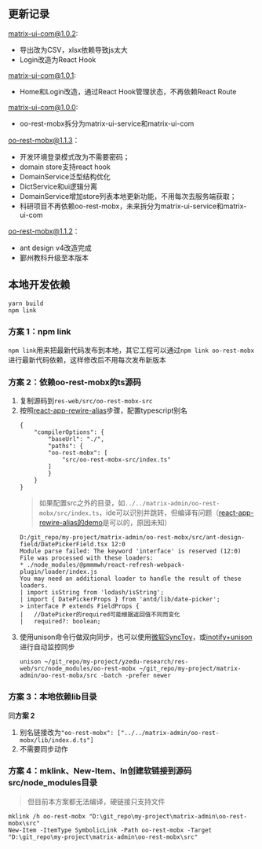 ## 更新记录

matrix-ui-com@1.0.2:
- 导出改为CSV，xlsx依赖导致js太大
- Login改造为React Hook

matrix-ui-com@1.0.1:
- Home和Login改造，通过React Hook管理状态，不再依赖React Route

matrix-ui-com@1.0.0:
- oo-rest-mobx拆分为matrix-ui-service和matrix-ui-com

oo-rest-mobx@1.1.3：
- 开发环境登录模式改为不需要密码；
- domain store支持react hook
- DomainService泛型结构优化
- DictService和ui逻辑分离
- DomainService增加store列表本地更新功能，不用每次去服务端获取；
- 科研项目不再依赖oo-rest-mobx，未来拆分为matrix-ui-service和matrix-ui-com

oo-rest-mobx@1.1.2：
- ant design v4改造完成
- 鄞州教科升级至本版本

## 本地开发依赖

```shell script
yarn build
npm link
```

### 方案 1：npm link
`npm link`用来把最新代码发布到本地，其它工程可以通过`npm link oo-rest-mobx`进行最新代码依赖，这样修改后不用每次发布新版本


### 方案 2：依赖oo-rest-mobx的ts源码
1. 复制源码到`res-web/src/oo-rest-mobx-src`
2. 按照[react-app-rewire-alias](https://github.com/oklas/react-app-rewire-alias)步骤，配置typescript别名
	```
	{
		"compilerOptions": {
			"baseUrl": "./",
			"paths": {
			"oo-rest-mobx": [
				"src/oo-rest-mobx-src/index.ts"
			]
			}
		}
	}
	```
	> 如果配置src之外的目录，如`../../matrix-admin/oo-rest-mobx/src/index.ts`，ide可以识别并跳转，但编译有问题（[react-app-rewire-alias的demo](https://github.com/oklas/react-app-rewire-alias/blob/master/example/main/tsconfig.paths.json)是可以的，原因未知）
	```
	D:/git_repo/my-project/matrix-admin/oo-rest-mobx/src/ant-design-field/DatePickerField.tsx 12:0
	Module parse failed: The keyword 'interface' is reserved (12:0)
	File was processed with these loaders:
	* ./node_modules/@pmmmwh/react-refresh-webpack-plugin/loader/index.js
	You may need an additional loader to handle the result of these loaders.
	| import isString from 'lodash/isString';
	| import { DatePickerProps } from 'antd/lib/date-picker';
	> interface P extends FieldProps {
	|   //DatePicker的required可能根据返回值不同而变化
	|   required?: boolean;
	```
1. 使用unison命令行做双向同步，也可以使用[微软SyncToy](https://www.microsoft.com/en-us/download/details.aspx?id=15155)，或[inotify+unison](https://blog.csdn.net/qq_41961459/article/details/104658868)进行自动监控同步
	```
	unison ~/git_repo/my-project/yzedu-research/res-web/src/node_modules/oo-rest-mobx ~/git_repo/my-project/matrix-admin/oo-rest-mobx/src -batch -prefer newer
	```
### 方案 3：本地依赖lib目录
同**方案 2**
1. 别名链接改为`"oo-rest-mobx": ["../../matrix-admin/oo-rest-mobx/lib/index.d.ts"]`
1. 不需要同步动作
### 方案 4：mklink、New-Item、ln创建软链接到源码src/node_modules目录
> 但目前本方案都无法编译，硬链接只支持文件
```shell script
mklink /h oo-rest-mobx "D:\git_repo\my-project\matrix-admin\oo-rest-mobx\src"
New-Item -ItemType SymbolicLink -Path oo-rest-mobx -Target "D:\git_repo\my-project\matrix-admin\oo-rest-mobx\src"
```
